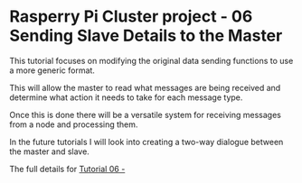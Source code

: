 Rasperry Pi Cluster project - 06 Sending Slave Details to the Master
====================================================================

This tutorial focuses on modifying the original data sending functions
to use a more generic format.

This will allow the master to read what messages are being received and
determine what action it needs to take for each message type.

Once this is done there will be a versatile system for receiving messages
from a node and processing them.

In the future tutorials I will look into creating a two-way dialogue between
the master and slave.



The full details for
[Tutorial 06 - ](
https://chewett.co.uk/blog/
)

